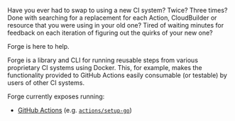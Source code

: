 Have you ever had to swap to using a new CI system? Twice? Three times? Done with searching for a replacement for each Action, CloudBuilder or resource that you were using in your old one? Tired of waiting minutes for feedback on each iteration of figuring out the quirks of your new one?

Forge is here to help.

Forge is a library and CLI for running reusable steps from various proprietary CI systems using Docker. This, for example, makes the functionality provided to GitHub Actions easily consumable (or testable) by users of other CI systems.

Forge currently exposes running:

- [GitHub Actions](github-actions.md) (e.g. [`actions/setup-go`](https://github.com/actions/setup-go))
